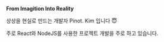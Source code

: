 **From Imagition Into Reality**

상상을 현실로 만드는 개발자 Pinot. Kim 입니다 😇

주로 React와 NodeJS를 사용한 프로젝트 개발을 주로 하고 있습니다.

